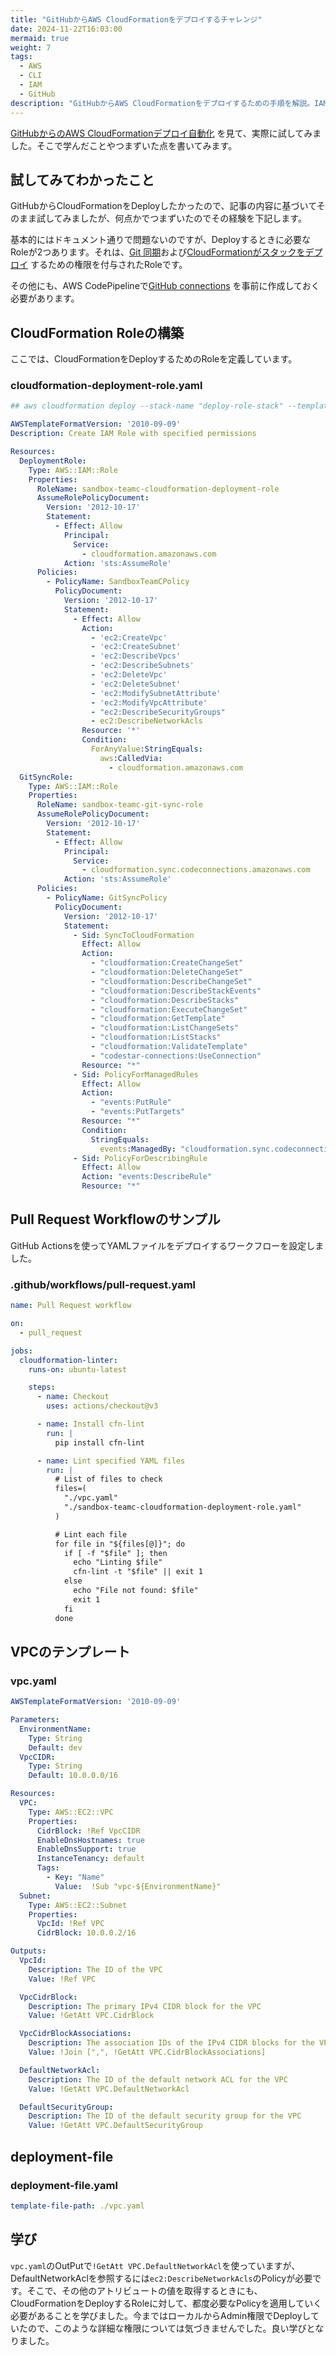 ```yaml
---
title: "GitHubからAWS CloudFormationをデプロイするチャレンジ"
date: 2024-11-22T16:03:00
mermaid: true
weight: 7
tags:
  - AWS
  - CLI
  - IAM
  - GitHub
description: "GitHubからAWS CloudFormationをデプロイするための手順を解説。IAMロールの設定、GitHub Actionsによるワークフロー、VPCテンプレートのサンプルコードを提供します。"
---
```


[GitHubからのAWS CloudFormationデプロイ自動化](https://aws.amazon.com/jp/blogs/news/automate-safe-aws-cloudformation-deployments-from-github-jp/) を見て、実際に試してみました。そこで学んだことやつまずいた点を書いてみます。

## 試してみてわかったこと

GitHubからCloudFormationをDeployしたかったので、記事の内容に基づいてそのまま試してみましたが、何点かでつまずいたのでその経験を下記します。

基本的にはドキュメント通りで問題ないのですが、Deployするときに必要なRoleが2つあります。それは、[Git 同期](https://docs.aws.amazon.com/ja_jp/AWSCloudFormation/latest/UserGuide/git-sync-prereq.html)および[CloudFormationがスタックをデプロイ](https://aws.amazon.com/jp/blogs/news/automate-safe-aws-cloudformation-deployments-from-github-jp/#:~:text=Git%20%E5%90%8C%E6%9C%9F%E3%81%AE%E6%9C%89%E5%8A%B9%E5%8C%96) するための権限を付与されたRoleです。

その他にも、AWS CodePipelineで[GitHub connections](https://docs.aws.amazon.com/codepipeline/latest/userguide/connections-github.html) を事前に作成しておく必要があります。

## CloudFormation Roleの構築

ここでは、CloudFormationをDeployするためのRoleを定義しています。

### cloudformation-deployment-role.yaml

```yaml
## aws cloudformation deploy --stack-name "deploy-role-stack" --template-file ./sandbox-teamc-cloudformation-deployment-role.yaml --capabilities CAPABILITY_NAMED_IAM --region "us-east-1"

AWSTemplateFormatVersion: '2010-09-09'
Description: Create IAM Role with specified permissions

Resources:
  DeploymentRole:
    Type: AWS::IAM::Role
    Properties:
      RoleName: sandbox-teamc-cloudformation-deployment-role
      AssumeRolePolicyDocument:
        Version: '2012-10-17'
        Statement:
          - Effect: Allow
            Principal:
              Service:
                - cloudformation.amazonaws.com
            Action: 'sts:AssumeRole'
      Policies:
        - PolicyName: SandboxTeamCPolicy
          PolicyDocument:
            Version: '2012-10-17'
            Statement:
              - Effect: Allow
                Action:
                  - 'ec2:CreateVpc'
                  - 'ec2:CreateSubnet'
                  - 'ec2:DescribeVpcs'
                  - 'ec2:DescribeSubnets'
                  - 'ec2:DeleteVpc'
                  - 'ec2:DeleteSubnet'
                  - 'ec2:ModifySubnetAttribute'
                  - 'ec2:ModifyVpcAttribute'
                  - "ec2:DescribeSecurityGroups"
                  - ec2:DescribeNetworkAcls
                Resource: '*'
                Condition:
                  ForAnyValue:StringEquals:
                    aws:CalledVia:
                      - cloudformation.amazonaws.com
  GitSyncRole:
    Type: AWS::IAM::Role
    Properties:
      RoleName: sandbox-teamc-git-sync-role
      AssumeRolePolicyDocument:
        Version: '2012-10-17'
        Statement:
          - Effect: Allow
            Principal:
              Service:
                - cloudformation.sync.codeconnections.amazonaws.com
            Action: 'sts:AssumeRole'
      Policies:
        - PolicyName: GitSyncPolicy
          PolicyDocument:
            Version: '2012-10-17'
            Statement:
              - Sid: SyncToCloudFormation
                Effect: Allow
                Action:
                  - "cloudformation:CreateChangeSet"
                  - "cloudformation:DeleteChangeSet"
                  - "cloudformation:DescribeChangeSet"
                  - "cloudformation:DescribeStackEvents"
                  - "cloudformation:DescribeStacks"
                  - "cloudformation:ExecuteChangeSet"
                  - "cloudformation:GetTemplate"
                  - "cloudformation:ListChangeSets"
                  - "cloudformation:ListStacks"
                  - "cloudformation:ValidateTemplate"
                  - "codestar-connections:UseConnection"
                Resource: "*"
              - Sid: PolicyForManagedRules
                Effect: Allow
                Action:
                  - "events:PutRule"
                  - "events:PutTargets"
                Resource: "*"
                Condition:
                  StringEquals:
                    events:ManagedBy: "cloudformation.sync.codeconnections.amazonaws.com"
              - Sid: PolicyForDescribingRule
                Effect: Allow
                Action: "events:DescribeRule"
                Resource: "*"
```

## Pull Request Workflowのサンプル

GitHub Actionsを使ってYAMLファイルをデプロイするワークフローを設定しました。

### .github/workflows/pull-request.yaml

```yaml
name: Pull Request workflow

on:
  - pull_request

jobs:
  cloudformation-linter:
    runs-on: ubuntu-latest

    steps:
      - name: Checkout
        uses: actions/checkout@v3

      - name: Install cfn-lint
        run: |
          pip install cfn-lint

      - name: Lint specified YAML files
        run: |
          # List of files to check
          files=(
            "./vpc.yaml"
            "./sandbox-teamc-cloudformation-deployment-role.yaml"
          )

          # Lint each file
          for file in "${files[@]}"; do
            if [ -f "$file" ]; then
              echo "Linting $file"
              cfn-lint -t "$file" || exit 1
            else
              echo "File not found: $file"
              exit 1
            fi
          done
```

## VPCのテンプレート

### vpc.yaml

```yaml
AWSTemplateFormatVersion: '2010-09-09'

Parameters:
  EnvironmentName:
    Type: String
    Default: dev
  VpcCIDR:
    Type: String
    Default: 10.0.0.0/16

Resources:
  VPC:
    Type: AWS::EC2::VPC
    Properties:
      CidrBlock: !Ref VpcCIDR
      EnableDnsHostnames: true
      EnableDnsSupport: true
      InstanceTenancy: default
      Tags: 
        - Key: "Name"
          Value:  !Sub "vpc-${EnvironmentName}"
  Subnet:
    Type: AWS::EC2::Subnet 
    Properties:
      VpcId: !Ref VPC 
      CidrBlock: 10.0.0.2/16 

Outputs:
  VpcId:
    Description: The ID of the VPC
    Value: !Ref VPC

  VpcCidrBlock:
    Description: The primary IPv4 CIDR block for the VPC
    Value: !GetAtt VPC.CidrBlock

  VpcCidrBlockAssociations:
    Description: The association IDs of the IPv4 CIDR blocks for the VPC
    Value: !Join [",", !GetAtt VPC.CidrBlockAssociations]

  DefaultNetworkAcl:
    Description: The ID of the default network ACL for the VPC
    Value: !GetAtt VPC.DefaultNetworkAcl

  DefaultSecurityGroup:
    Description: The ID of the default security group for the VPC
    Value: !GetAtt VPC.DefaultSecurityGroup
```

## deployment-file

### deployment-file.yaml

```yaml
template-file-path: ./vpc.yaml 
```

## 学び

`vpc.yaml`のOutPutで`!GetAtt VPC.DefaultNetworkAcl`を使っていますが、DefaultNetworkAclを参照するには`ec2:DescribeNetworkAcls`のPolicyが必要です。そこで、その他のアトリビュートの値を取得するときにも、CloudFormationをDeployするRoleに対して、都度必要なPolicyを適用していく必要があることを学びました。今まではローカルからAdmin権限でDeployしていたので、このような詳細な権限については気づきませんでした。良い学びとなりました。
